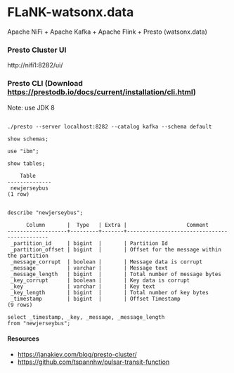 # FLaNK-watsonx.data
Apache NiFi + Apache Kafka + Apache Flink + Presto (watsonx.data)



### Presto Cluster UI

http://nifi1:8282/ui/


### Presto CLI (Download https://prestodb.io/docs/current/installation/cli.html)

Note:   use JDK 8

````

./presto --server localhost:8282 --catalog kafka --schema default

show schemas;
 
use "ibm";

show tables;

    Table
--------------
 newjerseybus
(1 row)


describe "newjerseybus";

      Column       |  Type   | Extra |                   Comment
-------------------+---------+-------+---------------------------------------------
 _partition_id     | bigint  |       | Partition Id
 _partition_offset | bigint  |       | Offset for the message within the partition
 _message_corrupt  | boolean |       | Message data is corrupt
 _message          | varchar |       | Message text
 _message_length   | bigint  |       | Total number of message bytes
 _key_corrupt      | boolean |       | Key data is corrupt
 _key              | varchar |       | Key text
 _key_length       | bigint  |       | Total number of key bytes
 _timestamp        | bigint  |       | Offset Timestamp
(9 rows)

select _timestamp, _key, _message, _message_length
from "newjerseybus";

````


#### Resources

* https://janakiev.com/blog/presto-cluster/
* https://github.com/tspannhw/pulsar-transit-function
